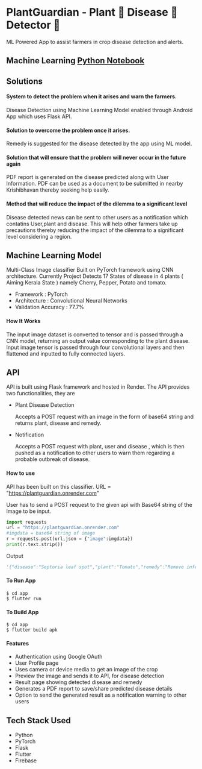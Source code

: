 # PlantGuardian - Plant 🌱 Disease 🐛 Detector 🔎

ML Powered App to assist farmers in crop disease detection and alerts.


## Machine Learning **[Python Notebook](https://github.com/)**

## Solutions

#### System to detect the problem when it arises and warn the farmers.

Disease Detection using Machine Learning Model enabled through Android App which uses Flask API.

#### Solution to overcome the problem once it arises.

Remedy is suggested for the disease detected by the app using ML model.

#### Solution that will ensure that the problem will never occur in the future again

PDF report is generated on the disease predicted along with User Information. PDF can be used as a document to be submitted in nearby Krishibhavan thereby seeking help easily.

#### Method that will reduce the impact of the dilemma to a significant level

Disease detected news can be sent to other users as a notification which contatins User,plant and disease. This will help other farmers take up precautions thereby reducing the impact of the dilemma to a significant level considering a region.


## Machine Learning Model

Multi-Class Image classifier Built on PyTorch framework using CNN architecture. Currently Project Detects 17 States of disease in 4 plants ( Aiming Kerala State ) namely Cherry, Pepper, Potato and tomato.

* Framework : PyTorch
* Architecture : Convolutional Neural Networks
* Validation Accuracy : 77.7%

#### How It Works

The input image dataset is converted to tensor and is passed through a CNN model, returning an output value corresponding to the plant disease. Input image tensor is passed through four convolutional layers and then flattened and inputted to fully connected layers.

## API

API is built using Flask framework and hosted in Render. The API provides two functionalities, they are

- Plant Disease Detection

    Accepts a POST request with an image in the form of base64 string and returns plant, disease and remedy.
    
- Notification
    
    Accepts a POST request with plant, user and disease , which is then pushed as a notification to other users to warn them regarding a probable outbreak of disease.
    

#### How to use

API has been built on this classifier. URL = "https://plantguardian.onrender.com"

User has to send a POST request to the given api with Base64 string of the Image to be input. 

```python
import requests
url = "https://plantguardian.onrender.com"
#imgdata = base64 string of image
r = requests.post(url,json = {"image":imgdata})
print(r.text.strip())
```
Output
```python
'{"disease":"Septoria leaf spot","plant":"Tomato","remedy":"Remove infected leaves immediately,......Fungonil and Daconil)."}'
```

#### To Run App

```shell
$ cd app
$ flutter run
```

#### To Build App

```shell
$ cd app 
$ flutter build apk
```

#### Features

- Authentication using Google OAuth
- User Profile page
- Uses camera or device media to get an image of the crop
- Preview the image and sends it to API, for disease detection
- Result page showing detected disease and remedy
- Generates a PDF report to save/share predicted disease details
- Option to send the generated result as a notification warning to other users


## Tech Stack Used

- Python
- PyTorch
- Flask
- Flutter
- Firebase